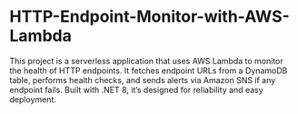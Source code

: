 # HTTP-Endpoint-Monitor-with-AWS-Lambda
This project is a serverless application that uses AWS Lambda to monitor the health of HTTP endpoints. It fetches endpoint URLs from a DynamoDB table, performs health checks, and sends alerts via Amazon SNS if any endpoint fails. Built with .NET 8, it’s designed for reliability and easy deployment.
